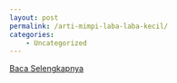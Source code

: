 ```yaml
---
layout: post
permalink: /arti-mimpi-laba-laba-kecil/
categories:
    - Uncategorized
---
```


[Baca Selengkapnya](/07)
